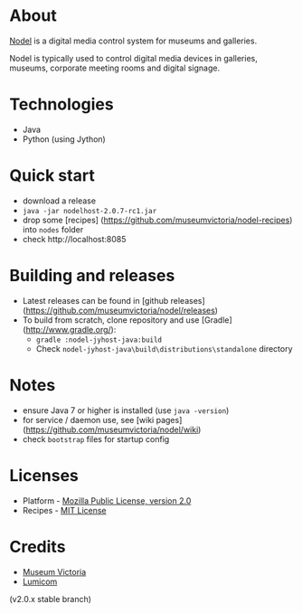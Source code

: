 About
=====

[Nodel](http://nodel.io) is a digital media control system for museums and galleries.

Nodel is typically used to control digital media devices in galleries, museums, corporate meeting rooms and digital signage.


Technologies
============

* Java
* Python (using Jython)
 
Quick start
===========
* download a release
* `java -jar nodelhost-2.0.7-rc1.jar`
* drop some [recipes] (https://github.com/museumvictoria/nodel-recipes) into `nodes` folder
* check http://localhost:8085

Building and releases
=====================
* Latest releases can be found in [github releases] (https://github.com/museumvictoria/nodel/releases)
* To build from scratch, clone repository and use [Gradle] (http://www.gradle.org/):
  * `gradle :nodel-jyhost-java:build` 
  * Check `nodel-jyhost-java\build\distributions\standalone` directory

Notes
=====
* ensure Java 7 or higher is installed (use `java -version`)
* for service / daemon use, see [wiki pages] (https://github.com/museumvictoria/nodel/wiki)
* check `bootstrap` files for startup config

Licenses
========
* Platform - [Mozilla Public License, version 2.0](http://www.mozilla.org/MPL/2.0)
* Recipes - [MIT License](http://opensource.org/licenses/MIT)


Credits
=======

* [Museum Victoria](http://museumvictoria.com.au)
* [Lumicom](http://lumicom.com.au)

(v2.0.x stable branch)